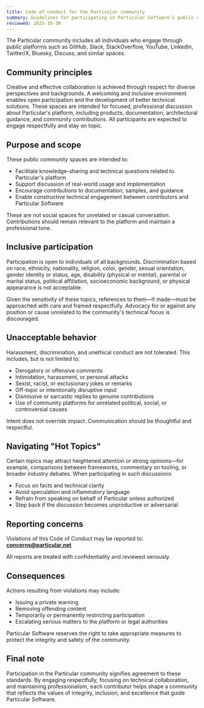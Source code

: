 ```yaml
---
title: Code of conduct for the Particular community
summary: Guidelines for participating in Particular Software’s public community spaces, including GitHub, Slack, Discuss, and other platforms.
reviewed: 2025-10-30
---
```


The Particular community includes all individuals who engage through public platforms such as GitHub, Slack, StackOverflow, YouTube, LinkedIn, Twitter/X, Bluesky, Discuss, and similar spaces.

## Community principles

Creative and effective collaboration is achieved through respect for diverse perspectives and backgrounds. A welcoming and inclusive environment enables open participation and the development of better technical solutions. These spaces are intended for focused, professional discussion about Particular's platform, including products, documentation, architectural guidance, and community contributions.
All participants are expected to engage respectfully and stay on topic.


## Purpose and scope

These public community spaces are intended to:

- Facilitate knowledge-sharing and technical questions related to Particular's platform
- Support discussion of real-world usage and implementation
- Encourage contributions to documentation, samples, and guidance
- Enable constructive technical engagement between contributors and Particular Software

These are not social spaces for unrelated or casual conversation. Contributions should remain relevant to the platform and maintain a professional tone.


## Inclusive participation

Participation is open to individuals of all backgrounds. Discrimination based on race, ethnicity, nationality, religion, color, gender, sexual orientation, gender identity or status, age, disability (physical or mental), parental or marital status, political affiliation, socioeconomic background, or physical appearance is not acceptable.

Given the sensitivity of these topics, references to them—if made—must be approached with care and framed respectfully. Advocacy for or against any position or cause unrelated to the community's technical focus is discouraged.


## Unacceptable behavior

Harassment, discrimination, and unethical conduct are not tolerated. This includes, but is not limited to:

- Derogatory or offensive comments
- Intimidation, harassment, or personal attacks
- Sexist, racist, or exclusionary jokes or remarks
- Off-topic or intentionally disruptive input
- Dismissive or sarcastic replies to genuine contributions
- Use of community platforms for unrelated political, social, or controversial causes

Intent does not override impact. Communication should be thoughtful and respectful.


## Navigating "Hot Topics"

Certain topics may attract heightened attention or strong opinions—for example, comparisons between frameworks, commentary on tooling, or broader industry debates. When participating in such discussions:

- Focus on facts and technical clarity
- Avoid speculation and inflammatory language
- Refrain from speaking on behalf of Particular unless authorized
- Step back if the discussion becomes unproductive or adversarial


## Reporting concerns

Violations of this Code of Conduct may be reported to:
**concerns@particular.net**

All reports are treated with confidentiality and reviewed seriously.


## Consequences

Actions resulting from violations may include:

- Issuing a private warning
- Removing offending content
- Temporarily or permanently restricting participation
- Escalating serious matters to the platform or legal authorities

Particular Software reserves the right to take appropriate measures to protect the integrity and safety of the community.


## Final note

Participation in the Particular community signifies agreement to these standards. By engaging respectfully, focusing on technical collaboration, and maintaining professionalism, each contributor helps shape a community that reflects the values of integrity, inclusion, and excellence that guide Particular Software.